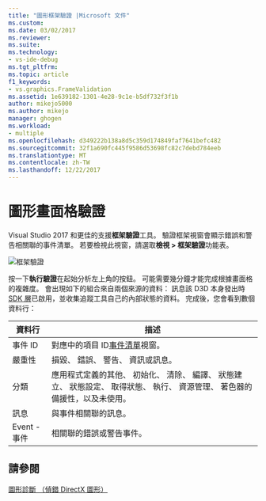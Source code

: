 ```yaml
---
title: "圖形框架驗證 |Microsoft 文件"
ms.custom: 
ms.date: 03/02/2017
ms.reviewer: 
ms.suite: 
ms.technology:
- vs-ide-debug
ms.tgt_pltfrm: 
ms.topic: article
f1_keywords:
- vs.graphics.FrameValidation
ms.assetid: 1e639182-1301-4e28-9c1e-b5df732f3f1b
author: mikejo5000
ms.author: mikejo
manager: ghogen
ms.workload:
- multiple
ms.openlocfilehash: d349222b138a8d5c359d174849faf7641befc482
ms.sourcegitcommit: 32f1a690fc445f9586d53698fc82c7debd784eeb
ms.translationtype: MT
ms.contentlocale: zh-TW
ms.lasthandoff: 12/22/2017
---
```

# <a name="graphics-frame-validation"></a>圖形畫面格驗證
<!-- VERSIONLESS -->
Visual Studio 2017 和更佳的支援**框架驗證**工具。  驗證框架視窗會顯示錯誤和警告相關聯的事件清單。  若要檢視此視窗，請選取**檢視 > 框架驗證**功能表。

![框架驗證](media/gfx_diag_frame_validation.png)

按一下**執行驗證**在起始分析左上角的按鈕。  可能需要幾分鐘才能完成根據畫面格的複雜度。  會出現如下的組合來自兩個來源的資料： 訊息該 D3D 本身發出時[SDK 層](https://msdn.microsoft.com/library/windows/desktop/ff476881(v=vs.85).aspx)已啟用，並收集追蹤工具自己的內部狀態的資料。 完成後，您會看到數個資料行：

**資料行**|**描述**
---|---
事件 ID | 對應中的項目 ID[事件清單](graphics-event-list.md)視窗。
嚴重性 | 損毀、 錯誤、 警告、 資訊或訊息。
分類 | 應用程式定義的其他、 初始化、 清除、 編譯、 狀態建立、 狀態設定、 取得狀態、 執行、 資源管理、 著色器的備援性，以及未使用。
訊息 | 與事件相關聯的訊息。
Event - 事件 | 相關聯的錯誤或警告事件。

## <a name="see-also"></a>請參閱  
[圖形診斷 （偵錯 DirectX 圖形）](visual-studio-graphics-diagnostics.md)   
<!-- /VERSIONLESS -->